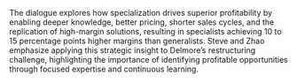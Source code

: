 The dialogue explores how specialization drives superior profitability by enabling deeper knowledge, better pricing, shorter sales cycles, and the replication of high-margin solutions, resulting in specialists achieving 10 to 15 percentage points higher margins than generalists. Steve and Zhao emphasize applying this strategic insight to Delmore’s restructuring challenge, highlighting the importance of identifying profitable opportunities through focused expertise and continuous learning.

